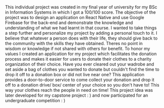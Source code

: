 This individual project was created in my final year of university for my BSc in Information Systems in which I got a 100/100 score. The objective of the project was to design an application on React Native and use Google Firebase for the back-end and demonstrate the knowledge and understanding of what we had learnt in that course. I wanted to take things a step further and personalize my project by adding a personal touch to it. I believe that whatever a person does with their life, they should give back to the community with the skills they have obtained. Theres no point in wisdom or knowledge if not shared with others for benefit. To honor my values I created an application for my project which facilitates the donation process and makes it easier for users to donate their clothes to a charity organization of their choice. Have you ever cleared out your wadrobe and set aside a bag of clothes you wanted to donate but couldn't find the time to drop it off to a donation box or did not live near one? This application provides a door-to-door service to come collect your donation and drop it off to a donation drive/ box/ center of your choice so you don't have to! This way your clothes reach the people in need on time! This project idea was later developed for my capstone project : ) and now participated for an undergraduate competition : )
